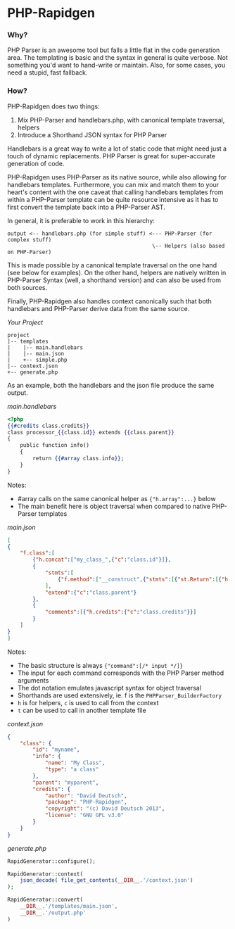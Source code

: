 PHP-Rapidgen
============

### Why?

PHP Parser is an awesome tool but falls a little flat in the code generation area.
The templating is basic and the syntax in general is quite verbose. Not something
you'd want to hand-write or maintain. Also, for some cases, you need a stupid,
fast fallback.

### How?

PHP-Rapidgen does two things:

1. Mix PHP-Parser and handlebars.php, with canonical template traversal, helpers
2. Introduce a Shorthand JSON syntax for PHP Parser

Handlebars is a great way to write a lot of static code that might need just a
touch of dynamic replacements. PHP Parser is great for super-accurate generation
of code.

PHP-Rapidgen uses PHP-Parser as its native source, while also allowing for handlebars
templates. Furthermore, you can mix and match them to your heart's content with the
one caveat that calling handlebars templates from within a PHP-Parser template
can be quite resource intensive as it has to first convert the template back
into a PHP-Parser AST.

In general, it is preferable to work in this hierarchy:

```
output <-- handlebars.php (for simple stuff) <--- PHP-Parser (for complex stuff)
                                              \-- Helpers (also based on PHP-Parser)
```

This is made possible by a canonical template traversal on the one hand (see below
for examples). On the other hand, helpers are natively written in PHP-Parser Syntax
(well, a shorthand version) and can also be used from both sources.

Finally, PHP-Rapidgen also handles context canonically such that both handlebars
and PHP-Parser derive data from the same source.

*Your Project*
```
project
|-- templates
|    |-- main.handlebars
|    |-- main.json
|    +-- simple.php
|-- context.json
+-- generate.php
```

As an example, both the handlebars and the json file produce the same output.

*main.handlebars*
```handlebars
<?php
{{#credits class.credits}}
class processor_{{class.id}} extends {{class.parent}}
{
	public function info()
	{
		return {{#array class.info}};
	}
}
```

Notes:
- #array calls on the same canonical helper as `{"h.array":...}` below
- The main benefit here is object traversal when compared to native PHP-Parser templates

*main.json*
```json
[
{
	"f.class":[
		{"h.concat":["my_class_",{"c":"class.id"}]},
		{
			"stmts":[
				{"f.method":["__construct",{"stmts":[{"st.Return":[{"h.array":{"c":"class.info"}}]}]}]},
			],
			"extend":{"c":"class.parent"}
		},
		{
			"comments":[{"h.credits":{"c":"class.credits"}}]
		}
	]
}
]
```

Notes:
- The basic structure is always `{"command":[/* input */]}`
- The input for each command corresponds with the PHP Parser method arguments
- The dot notation emulates javascript syntax for object traversal
- Shorthands are used extensively, ie. f is the `PHPParser_BuilderFactory`
- `h` is for helpers, `c` is used to call from the context
- `t` can be used to call in another template file

*context.json*
```json
{
	"class": {
		"id": "myname",
		"info": {
			"name": "My Class",
			"type": "a class"
		},
		"parent": "myparent",
		"credits": {
			"author": "David Deutsch",
			"package": "PHP-Rapidgen",
			"copyright": "(c) David Deutsch 2013",
			"license": "GNU GPL v3.0"
		}
	}
}
```

*generate.php*
```php
RapidGenerator::configure();

RapidGenerator::context(
	json_decode( file_get_contents(__DIR__.'/context.json')
);

RapidGenerator::convert(
	__DIR__.'/templates/main.json',
	__DIR__.'/output.php'
)
```
